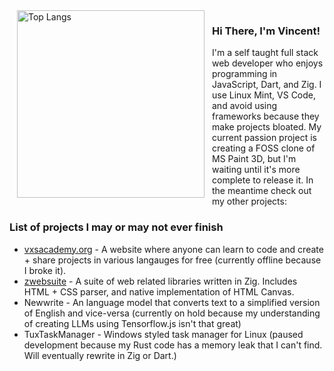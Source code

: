 <img align="left" hspace="12" width="300" src="https://github-readme-stats.vercel.app/api/top-langs/?username=vExcess&langs_count=10&cache=2" alt="Top Langs">

<h3>Hi There, I'm Vincent!</h3>
I'm a self taught full stack web developer who enjoys programming in JavaScript, Dart, and Zig. I use Linux Mint, VS Code, and avoid using frameworks because they make projects bloated. My current passion project is creating a FOSS clone of MS Paint 3D, but I'm waiting until it's more complete to release it. In the meantime check out my other projects:

<h3>List of projects I may or may not ever finish</h3>
<ul>
    <li><a href="https://vxsacademy.org/" target="_blank">vxsacademy.org</a> - A website where anyone can learn to code and create + share projects in various langauges for free (currently offline because I broke it).</li>
    <li><a href="https://github.com/orgs/zwebsuite/repositories" target="_blank">zwebsuite</a> - A suite of web related libraries written in Zig. Includes HTML + CSS parser, and native implementation of HTML Canvas.</li>
    <li>Newwrite - An language model that converts text to a simplified version of English and vice-versa (currently on hold because my understanding of creating LLMs using Tensorflow.js isn't that great)</li>
    <li>TuxTaskManager - Windows styled task manager for Linux (paused development because my Rust code has a memory leak that I can't find. Will eventually rewrite in Zig or Dart.)</li>
</ul>
